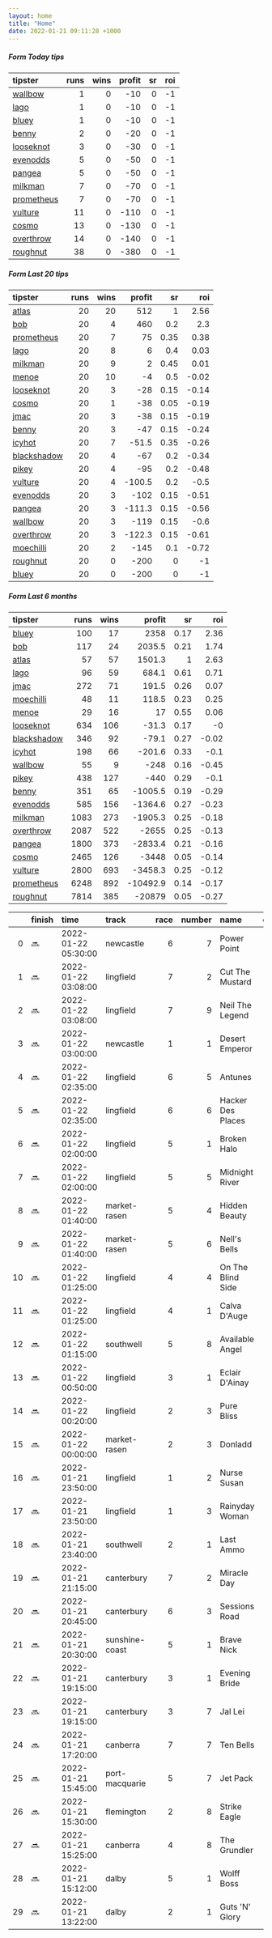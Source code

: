 ```yaml
---   
layout: home  
title: "Home"   
date: 2022-01-21 09:11:28 +1000  
---   
```



##### Form Today tips   

| tipster                                                       |   runs |   wins |   profit |   sr |   roi |
|:--------------------------------------------------------------|-------:|-------:|---------:|-----:|------:|
| [wallbow](https://mrwayneo.github.io/tips/wallbow.html)       |      1 |      0 |      -10 |    0 |    -1 |
| [lago](https://mrwayneo.github.io/tips/lago.html)             |      1 |      0 |      -10 |    0 |    -1 |
| [bluey](https://mrwayneo.github.io/tips/bluey.html)           |      1 |      0 |      -10 |    0 |    -1 |
| [benny](https://mrwayneo.github.io/tips/benny.html)           |      2 |      0 |      -20 |    0 |    -1 |
| [looseknot](https://mrwayneo.github.io/tips/looseknot.html)   |      3 |      0 |      -30 |    0 |    -1 |
| [evenodds](https://mrwayneo.github.io/tips/evenodds.html)     |      5 |      0 |      -50 |    0 |    -1 |
| [pangea](https://mrwayneo.github.io/tips/pangea.html)         |      5 |      0 |      -50 |    0 |    -1 |
| [milkman](https://mrwayneo.github.io/tips/milkman.html)       |      7 |      0 |      -70 |    0 |    -1 |
| [prometheus](https://mrwayneo.github.io/tips/prometheus.html) |      7 |      0 |      -70 |    0 |    -1 |
| [vulture](https://mrwayneo.github.io/tips/vulture.html)       |     11 |      0 |     -110 |    0 |    -1 |
| [cosmo](https://mrwayneo.github.io/tips/cosmo.html)           |     13 |      0 |     -130 |    0 |    -1 |
| [overthrow](https://mrwayneo.github.io/tips/overthrow.html)   |     14 |      0 |     -140 |    0 |    -1 |
| [roughnut](https://mrwayneo.github.io/tips/roughnut.html)     |     38 |      0 |     -380 |    0 |    -1 |

##### Form Last 20 tips   

| tipster                                                         |   runs |   wins |   profit |   sr |   roi |
|:----------------------------------------------------------------|-------:|-------:|---------:|-----:|------:|
| [atlas](https://mrwayneo.github.io/tips/atlas.html)             |     20 |     20 |    512   | 1    |  2.56 |
| [bob](https://mrwayneo.github.io/tips/bob.html)                 |     20 |      4 |    460   | 0.2  |  2.3  |
| [prometheus](https://mrwayneo.github.io/tips/prometheus.html)   |     20 |      7 |     75   | 0.35 |  0.38 |
| [lago](https://mrwayneo.github.io/tips/lago.html)               |     20 |      8 |      6   | 0.4  |  0.03 |
| [milkman](https://mrwayneo.github.io/tips/milkman.html)         |     20 |      9 |      2   | 0.45 |  0.01 |
| [menoe](https://mrwayneo.github.io/tips/menoe.html)             |     20 |     10 |     -4   | 0.5  | -0.02 |
| [looseknot](https://mrwayneo.github.io/tips/looseknot.html)     |     20 |      3 |    -28   | 0.15 | -0.14 |
| [cosmo](https://mrwayneo.github.io/tips/cosmo.html)             |     20 |      1 |    -38   | 0.05 | -0.19 |
| [jmac](https://mrwayneo.github.io/tips/jmac.html)               |     20 |      3 |    -38   | 0.15 | -0.19 |
| [benny](https://mrwayneo.github.io/tips/benny.html)             |     20 |      3 |    -47   | 0.15 | -0.24 |
| [icyhot](https://mrwayneo.github.io/tips/icyhot.html)           |     20 |      7 |    -51.5 | 0.35 | -0.26 |
| [blackshadow](https://mrwayneo.github.io/tips/blackshadow.html) |     20 |      4 |    -67   | 0.2  | -0.34 |
| [pikey](https://mrwayneo.github.io/tips/pikey.html)             |     20 |      4 |    -95   | 0.2  | -0.48 |
| [vulture](https://mrwayneo.github.io/tips/vulture.html)         |     20 |      4 |   -100.5 | 0.2  | -0.5  |
| [evenodds](https://mrwayneo.github.io/tips/evenodds.html)       |     20 |      3 |   -102   | 0.15 | -0.51 |
| [pangea](https://mrwayneo.github.io/tips/pangea.html)           |     20 |      3 |   -111.3 | 0.15 | -0.56 |
| [wallbow](https://mrwayneo.github.io/tips/wallbow.html)         |     20 |      3 |   -119   | 0.15 | -0.6  |
| [overthrow](https://mrwayneo.github.io/tips/overthrow.html)     |     20 |      3 |   -122.3 | 0.15 | -0.61 |
| [moechilli](https://mrwayneo.github.io/tips/moechilli.html)     |     20 |      2 |   -145   | 0.1  | -0.72 |
| [roughnut](https://mrwayneo.github.io/tips/roughnut.html)       |     20 |      0 |   -200   | 0    | -1    |
| [bluey](https://mrwayneo.github.io/tips/bluey.html)             |     20 |      0 |   -200   | 0    | -1    |

##### Form Last 6 months   

| tipster                                                         |   runs |   wins |   profit |   sr |   roi |
|:----------------------------------------------------------------|-------:|-------:|---------:|-----:|------:|
| [bluey](https://mrwayneo.github.io/tips/bluey.html)             |    100 |     17 |   2358   | 0.17 |  2.36 |
| [bob](https://mrwayneo.github.io/tips/bob.html)                 |    117 |     24 |   2035.5 | 0.21 |  1.74 |
| [atlas](https://mrwayneo.github.io/tips/atlas.html)             |     57 |     57 |   1501.3 | 1    |  2.63 |
| [lago](https://mrwayneo.github.io/tips/lago.html)               |     96 |     59 |    684.1 | 0.61 |  0.71 |
| [jmac](https://mrwayneo.github.io/tips/jmac.html)               |    272 |     71 |    191.5 | 0.26 |  0.07 |
| [moechilli](https://mrwayneo.github.io/tips/moechilli.html)     |     48 |     11 |    118.5 | 0.23 |  0.25 |
| [menoe](https://mrwayneo.github.io/tips/menoe.html)             |     29 |     16 |     17   | 0.55 |  0.06 |
| [looseknot](https://mrwayneo.github.io/tips/looseknot.html)     |    634 |    106 |    -31.3 | 0.17 | -0    |
| [blackshadow](https://mrwayneo.github.io/tips/blackshadow.html) |    346 |     92 |    -79.1 | 0.27 | -0.02 |
| [icyhot](https://mrwayneo.github.io/tips/icyhot.html)           |    198 |     66 |   -201.6 | 0.33 | -0.1  |
| [wallbow](https://mrwayneo.github.io/tips/wallbow.html)         |     55 |      9 |   -248   | 0.16 | -0.45 |
| [pikey](https://mrwayneo.github.io/tips/pikey.html)             |    438 |    127 |   -440   | 0.29 | -0.1  |
| [benny](https://mrwayneo.github.io/tips/benny.html)             |    351 |     65 |  -1005.5 | 0.19 | -0.29 |
| [evenodds](https://mrwayneo.github.io/tips/evenodds.html)       |    585 |    156 |  -1364.6 | 0.27 | -0.23 |
| [milkman](https://mrwayneo.github.io/tips/milkman.html)         |   1083 |    273 |  -1905.3 | 0.25 | -0.18 |
| [overthrow](https://mrwayneo.github.io/tips/overthrow.html)     |   2087 |    522 |  -2655   | 0.25 | -0.13 |
| [pangea](https://mrwayneo.github.io/tips/pangea.html)           |   1800 |    373 |  -2833.4 | 0.21 | -0.16 |
| [cosmo](https://mrwayneo.github.io/tips/cosmo.html)             |   2465 |    126 |  -3448   | 0.05 | -0.14 |
| [vulture](https://mrwayneo.github.io/tips/vulture.html)         |   2800 |    693 |  -3458.3 | 0.25 | -0.12 |
| [prometheus](https://mrwayneo.github.io/tips/prometheus.html)   |   6248 |    892 | -10492.9 | 0.14 | -0.17 |
| [roughnut](https://mrwayneo.github.io/tips/roughnut.html)       |   7814 |    385 | -20879   | 0.05 | -0.27 |

|    | finish   | time                | track          |   race |   number | name              |   odds | tipster            |
|---:|:---------|:--------------------|:---------------|-------:|---------:|:------------------|-------:|:-------------------|
|  0 | :soon:   | 2022-01-22 05:30:00 | newcastle      |      6 |        7 | Power Point       |   8    | looseknot          |
|  1 | :soon:   | 2022-01-22 03:08:00 | lingfield      |      7 |        2 | Cut The Mustard   |   7.5  | overthrow          |
|  2 | :soon:   | 2022-01-22 03:08:00 | lingfield      |      7 |        9 | Neil The Legend   |   3.5  | overthrow          |
|  3 | :soon:   | 2022-01-22 03:00:00 | newcastle      |      1 |        1 | Desert Emperor    |   4.4  | vulture            |
|  4 | :soon:   | 2022-01-22 02:35:00 | lingfield      |      6 |        5 | Antunes           |  71    | overthrow          |
|  5 | :soon:   | 2022-01-22 02:35:00 | lingfield      |      6 |        6 | Hacker Des Places |  12    | pangea,overthrow   |
|  6 | :soon:   | 2022-01-22 02:00:00 | lingfield      |      5 |        1 | Broken Halo       |   3.3  | overthrow          |
|  7 | :soon:   | 2022-01-22 02:00:00 | lingfield      |      5 |        5 | Midnight River    |   9.5  | overthrow          |
|  8 | :soon:   | 2022-01-22 01:40:00 | market-rasen   |      5 |        4 | Hidden Beauty     |   2.9  | vulture,milkman    |
|  9 | :soon:   | 2022-01-22 01:40:00 | market-rasen   |      5 |        6 | Nell's Bells      |   3.8  | evenodds,milkman   |
| 10 | :soon:   | 2022-01-22 01:25:00 | lingfield      |      4 |        4 | On The Blind Side |   2.8  | overthrow          |
| 11 | :soon:   | 2022-01-22 01:25:00 | lingfield      |      4 |        1 | Calva D'Auge      |   3.3  | overthrow          |
| 12 | :soon:   | 2022-01-22 01:15:00 | southwell      |      5 |        8 | Available Angel   |  11    | cosmo,bluey        |
| 13 | :soon:   | 2022-01-22 00:50:00 | lingfield      |      3 |        1 | Eclair D'Ainay    |   3.8  | evenodds,overthrow |
| 14 | :soon:   | 2022-01-22 00:20:00 | lingfield      |      2 |        3 | Pure Bliss        |  10    | milkman            |
| 15 | :soon:   | 2022-01-22 00:00:00 | market-rasen   |      2 |        3 | Donladd           |   6    | overthrow          |
| 16 | :soon:   | 2022-01-21 23:50:00 | lingfield      |      1 |        2 | Nurse Susan       |   2.85 | evenodds,lago      |
| 17 | :soon:   | 2022-01-21 23:50:00 | lingfield      |      1 |        3 | Rainyday Woman    |   2.8  | evenodds,overthrow |
| 18 | :soon:   | 2022-01-21 23:40:00 | southwell      |      2 |        1 | Last Ammo         |   1.8  | vulture,milkman    |
| 19 | :soon:   | 2022-01-21 21:15:00 | canterbury     |      7 |        2 | Miracle Day       |   4.6  | benny,pangea       |
| 20 | :soon:   | 2022-01-21 20:45:00 | canterbury     |      6 |        3 | Sessions Road     |   7.5  | pangea             |
| 21 | :soon:   | 2022-01-21 20:30:00 | sunshine-coast |      5 |        1 | Brave Nick        |   2.9  | evenodds,overthrow |
| 22 | :soon:   | 2022-01-21 19:15:00 | canterbury     |      3 |        1 | Evening Bride     |   3.9  | milkman            |
| 23 | :soon:   | 2022-01-21 19:15:00 | canterbury     |      3 |        7 | Jal Lei           |   1.65 | vulture,milkman    |
| 24 | :soon:   | 2022-01-21 17:20:00 | canberra       |      7 |        7 | Ten Bells         |   2    | benny,pangea       |
| 25 | :soon:   | 2022-01-21 15:45:00 | port-macquarie |      5 |        7 | Jet Pack          |   4.8  | looseknot          |
| 26 | :soon:   | 2022-01-21 15:30:00 | flemington     |      2 |        8 | Strike Eagle      |   7.5  | vulture            |
| 27 | :soon:   | 2022-01-21 15:25:00 | canberra       |      4 |        8 | The Grundler      |   5.5  | vulture            |
| 28 | :soon:   | 2022-01-21 15:12:00 | dalby          |      5 |        1 | Wolff Boss        |   5    | pangea             |
| 29 | :soon:   | 2022-01-21 13:22:00 | dalby          |      2 |        1 | Guts 'N' Glory    |   3.5  | looseknot          |